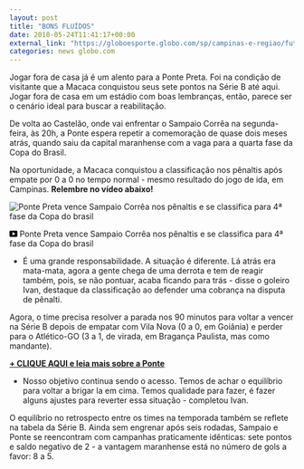 ```yaml
---
layout: post
title: "BONS FLUÍDOS"
date: 2018-05-24T11:41:17+00:00
external_link: "https://globoesporte.globo.com/sp/campinas-e-regiao/futebol/times/ponte-preta/noticia/de-volta-ao-castelao-ponte-tenta-repetir-copa-do-brasil-para-reagir-na-serie-b.ghtml"
categories: news globo.com
---
```

 
 
 

 
 
 
 

Jogar fora de casa já é um alento para a Ponte Preta. Foi na condição de visitante que a Macaca conquistou seus sete pontos na Série B até aqui. Jogar fora de casa em um estádio com boas lembranças, então, parece ser o cenário ideal para buscar a reabilitação.

 
 
 
 

De volta ao Castelão, onde vai enfrentar o Sampaio Corrêa na segunda-feira, às 20h, a Ponte espera repetir a comemoração de quase dois meses atrás, quando saiu da capital maranhense com a vaga para a quarta fase da Copa do Brasil.

 
 
 

Na oportunidade, a Macaca conquistou a classificação nos pênaltis após empate por 0 a 0 no tempo normal - mesmo resultado do jogo de ida, em Campinas. **Relembre no vídeo abaixo!**

 
 
 
 <meta itemprop="name" content="Ponte Preta vence Sampaio Corrêa nos pênaltis e se classifica para 4ª fase da Copa do brasil"> <meta itemprop="thumbnailUrl" content="https://s01.video.glbimg.com/x720/6584348.jpg"> <meta itemprop="datePublished" content="2018-05-23T23:18:19.949Z"> <meta itemprop="uploadDate" content="2018-05-23T23:18:19.949Z"> 

 

 
  ![Ponte Preta vence Sampaio Corrêa nos pênaltis e se classifica para 4ª fase da Copa do brasil](https://s01.video.glbimg.com/x720/6584348.jpg "Ponte Preta vence Sampaio Corrêa nos pênaltis e se classifica para 4ª fase da Copa do brasil") 
 
 
 

_<svg xmlns="http://www.w3.org/2000/svg" width="14px" height="11px" viewbox="0 0 14 11"><path d="M14,9.16666667 C14,10.175 13.19,11 12.2,11 L1.8,11 C0.81,11 0,10.175 0,9.16666667 L0,1.83333333 C0,0.825 0.81,0 1.8,0 L12.2,0 C13.19,0 14,0.825 14,1.83333333 L14,9.16666667 Z M10.6,5.5 L5.2,2.5025 L5.2,8.48833333 L10.6,5.5 L10.6,5.5 Z" id="Shape"></path></svg>_ Ponte Preta vence Sampaio Corrêa nos pênaltis e se classifica para 4ª fase da Copa do brasil

 
 
 
 

- É uma grande responsabilidade. A situação é diferente. Lá atrás era mata-mata, agora a gente chega de uma derrota e tem de reagir também, pois, se não pontuar, acaba ficando para trás - disse o goleiro Ivan, destaque da classificação ao defender uma cobrança na disputa de pênalti.

 
 
 

Agora, o time precisa resolver a parada nos 90 minutos para voltar a vencer na Série B depois de empatar com Vila Nova (0 a 0, em Goiânia) e perder para o Atlético-GO (3 a 1, de virada, em Bragança Paulista, mas como mandante).

 
 
 

[**+ CLIQUE AQUI e leia mais sobre a Ponte**](http://globoesporte.globo.com/sp/campinas-e-regiao/futebol/times/ponte-preta/)

 
 
 

- Nosso objetivo continua sendo o acesso. Temos de achar o equilíbrio para voltar a brigar la em cima. Temos qualidade para fazer, é fazer alguns ajustes para reverter essa situação - completou Ivan.

 
 
 

 
 
 
 
 

O equilíbrio no retrospecto entre os times na temporada também se reflete na tabela da Série B. Ainda sem engrenar após seis rodadas, Sampaio e Ponte se reencontram com campanhas praticamente idênticas: sete pontos e saldo negativo de 2 - a vantagem maranhense está no número de gols a favor: 8 a 5.

 
 
 
